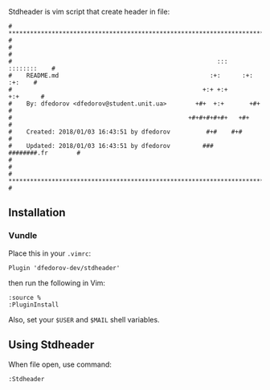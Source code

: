 Stdheader is vim script that create header in file:

    # **************************************************************************** # 
	#                                                                              #
	#                                                         :::      ::::::::    #
	#    README.md                                          :+:      :+:    :+:    #
	#                                                     +:+ +:+         +:+      #
	#    By: dfedorov <dfedorov@student.unit.ua>        +#+  +:+       +#+         #
	#                                                 +#+#+#+#+#+   +#+            #
	#    Created: 2018/01/03 16:43:51 by dfedorov          #+#    #+#              #
	#    Updated: 2018/01/03 16:43:51 by dfedorov         ###   ########.fr        #
	#                                                                              #
	# **************************************************************************** #


## Installation
### Vundle
Place this in your `.vimrc`:
	
	Plugin 'dfedorov-dev/stdheader'
	    
then run the following in Vim:

	:source %
	:PluginInstall

Also, set your `$USER` and `$MAIL` shell variables.

## Using Stdheader
When file open, use command:

	:Stdheader
